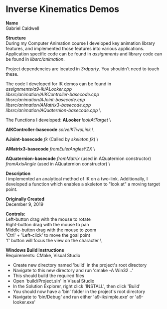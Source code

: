 # Inverse Kinematics Demos
**Name** \
Gabriel Caldwell

**Structure** \
During my Computer Animation course I developed key animation library features, and implemented those features into various applications. Application specific code can be found in *assignments* and library code can be found in *libsrc/animation*.

Project dependencies are located in *3rdparty*. You shouldn't need to touch these.

The code I developed for IK demos can be found in \
*assignments/a9-ik/ALooker.cpp* \
*libsrc/animation/AIKController-basecode.cpp* \
*libsrc/animation/AJoint-basecode.cpp* \
*libsrc/animation/AMatrix3-basecode.cpp* \
*libsrc/animation/AQuaternion-basecode.cpp* \


The Functions I developed:
**ALooker**
*lookAtTarget* \

**AIKController-basecode**
*solveIKTwoLink* \

**AJoint-basecode**
*fk* (Called by *skeleton.fk*) \

**AMatrix3-basecode**
*fromEulerAnglesYZX* \

**AQuaternion-basecode**
*fromMatrix* (used in AQuaternion constructor) \
*fromAxisAngle* (used in AQuaternion constructor) \

**Description** \
I implemented an analytical method of IK on a two-link. Additionally, I developed a function which enables a skeleton to "look at" a moving target point.

**Originally Created** \
December 9, 2019

**Controls:** \
Left-button drag with the mouse to rotate \
Right-button drag with the mouse to pan \
Middle-button drag with the mouse to zoom \
'Ctrl' + 'Left-click' to move the goal point \
'f' button will focus the view on the character \

**Windows Build Instructions** \
Requirements: CMake, Visual Studio
* Create new directory named 'build' in the project's root directory
* Navigate to this new directory and run 'cmake -A Win32 ..'
* This should build the required files
* Open 'build/Project.sln' in Visual Studio
* In the Solution Explorer, right click 'INSTALL', then click 'Build'
* You should now have a 'bin' folder in the project's root directory
* Navigate to 'bin/Debug' and run either 'a9-iksimple.exe' or 'a9-looker.exe'
